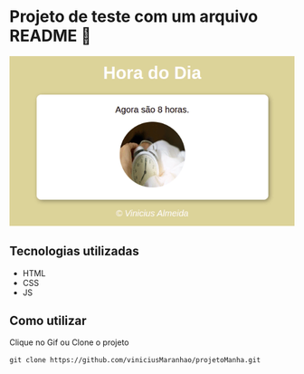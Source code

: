 # Projeto de teste com um arquivo README 🚀
[
<img src="img/projeto.gif" alt="gif do projeto" target="_blank"/>](https://viniciusmaranhao.github.io/projetoManha/)
## Tecnologias utilizadas
- HTML
- CSS
- JS
## Como utilizar
Clique no Gif ou Clone o projeto
```
git clone https://github.com/viniciusMaranhao/projetoManha.git
```
